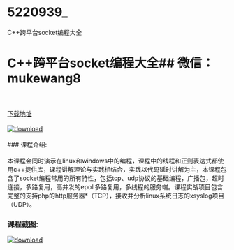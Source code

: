 # 5220939_
C++跨平台socket编程大全
# C++跨平台socket编程大全## 微信：mukewang8
<br/></br>[下载地址](http://www.36tz.cn/article/5220939 "下载地址")
<br/></br>[![download](http://36tz.cn/muke_img/2021_08_1-77-300x155.png "下载地址")](http://www.36tz.cn/article/5220939 "下载地址")
<br/></br>### 课程介绍:<br/></br>本课程会同时演示在linux和windows中的编程，课程中的线程和正则表达式都使用c++提供库，课程讲解理论与实践相结合，实践以代码延时讲解为主，本课程包含了socket编程常用的所有特性，包括tcp、udp协议的基础编程，广播包，超时连接，多路复用，高并发的epoll多路复用，多线程的服务端。课程实战项目包含完整的支持php的http服务器*（TCP），接收并分析linux系统日志的xsyslog项目（UDP）。

### 课程截图:
[![download](http://36tz.cn/muke_img/2021_08_2-76.png "下载地址")](http://www.36tz.cn/article/5220939 "下载地址")

